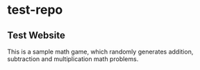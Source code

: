 # test-repo
## Test Website
This is a sample math game, which randomly generates addition, subtraction and multiplication math problems.
